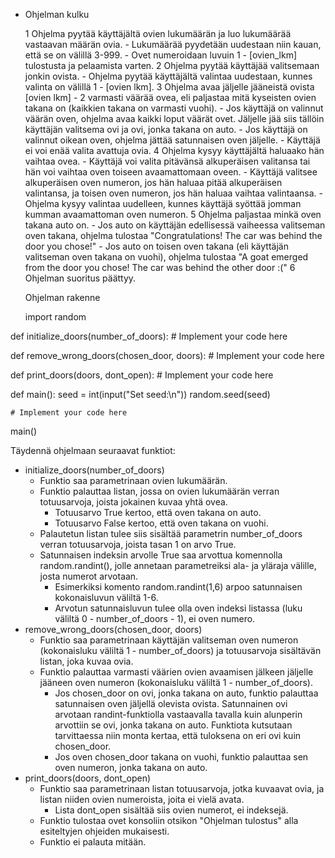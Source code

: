 - Ohjelman kulku

    1 Ohjelma pyytää käyttäjältä ovien lukumäärän ja luo lukumäärää vastaavan määrän ovia.
      - Lukumäärää pyydetään uudestaan niin kauan, että se on välillä 3-999.
      - Ovet numeroidaan luvuin 1 - [ovien_lkm] tulostusta ja pelaamista varten.
    2 Ohjelma pyytää käyttäjää valitsemaan jonkin ovista.
      - Ohjelma pyytää käyttäjältä valintaa uudestaan, kunnes valinta on välillä 1 - [ovien lkm].
    3 Ohjelma avaa jäljelle jääneistä ovista [ovien lkm] - 2 varmasti väärää ovea, eli paljastaa mitä kyseisten ovien takana on (kaikkien takana on varmasti vuohi).
      - Jos käyttäjä on valinnut väärän oven, ohjelma avaa kaikki loput väärät ovet. Jäljelle jää siis tällöin käyttäjän valitsema ovi ja ovi, jonka takana on auto.
      - Jos käyttäjä on valinnut oikean oven, ohjelma jättää satunnaisen oven jäljelle.
      - Käyttäjä ei voi enää valita avattuja ovia.
    4 Ohjelma kysyy käyttäjältä haluaako hän vaihtaa ovea.
      - Käyttäjä voi valita pitävänsä alkuperäisen valitansa tai hän voi vaihtaa oven toiseen avaamattomaan oveen.
      - Käyttäjä valitsee alkuperäisen oven numeron, jos hän haluaa pitää alkuperäisen valintansa, ja toisen oven numeron, jos hän haluaa vaihtaa valintaansa.
      - Ohjelma kysyy valintaa uudelleen, kunnes käyttäjä syöttää jomman kumman avaamattoman oven numeron.
    5 Ohjelma paljastaa minkä oven takana auto on.
      - Jos auto on käyttäjän edellisessä vaiheessa valitseman oven takana, ohjelma tulostaa "Congratulations! The car was behind the door you chose!"
      - Jos auto on toisen oven takana (eli käyttäjän valitseman oven takana on vuohi), ohjelma tulostaa "A goat emerged from the door you chose! The car was behind the other door :("
    6 Ohjelman suoritus päättyy.
  
  
  Ohjelman rakenne
  
  import random

def initialize_doors(number_of_doors):
    # Implement your code here

def remove_wrong_doors(chosen_door, doors):
    # Implement your code here

def print_doors(doors, dont_open):
    # Implement your code here

def main():
    seed = int(input("Set seed:\n"))
    random.seed(seed)
    
    # Implement your code here

main()


Täydennä ohjelmaan seuraavat funktiot:

- initialize_doors(number_of_doors)
  - Funktio saa parametrinaan ovien lukumäärän.
  - Funktio palauttaa listan, jossa on ovien lukumäärän verran totuusarvoja, joista jokainen kuvaa yhtä ovea.
    - Totuusarvo True kertoo, että oven takana on auto.
    - Totuusarvo False kertoo, että oven takana on vuohi.
  - Palautetun listan tulee siis sisältää parametrin number_of_doors verran totuusarvoja, joista tasan 1 on arvo True.
  - Satunnaisen indeksin arvolle True saa arvottua komennolla random.randint(), jolle annetaan parametreiksi ala- ja yläraja välille, josta numerot arvotaan.
    - Esimerkiksi komento random.randint(1,6) arpoo satunnaisen kokonaisluvun väliltä 1-6.
    - Arvotun satunnaisluvun tulee olla oven indeksi listassa (luku väliltä 0 - number_of_doors - 1), ei oven numero.
- remove_wrong_doors(chosen_door, doors)
  - Funktio saa parametrinaan käyttäjän valitseman oven numeron (kokonaisluku väliltä 1 - number_of_doors) ja totuusarvoja sisältävän listan, joka kuvaa ovia.
  - Funktio palauttaa varmasti väärien ovien avaamisen jälkeen jäljelle jääneen oven numeron (kokonaisluku väliltä 1 - number_of_doors).
    - Jos chosen_door on ovi, jonka takana on auto, funktio palauttaa satunnaisen oven jäljellä olevista ovista. Satunnainen ovi arvotaan randint-funktiolla vastaavalla tavalla kuin alunperin arvottiin se ovi, jonka takana on auto. Funktiota kutsutaan tarvittaessa niin monta kertaa, että tuloksena on eri ovi kuin chosen_door.
    - Jos oven chosen_door takana on vuohi, funktio palauttaa sen oven numeron, jonka takana on auto.
- print_doors(doors, dont_open)
  - Funktio saa parametrinaan listan totuusarvoja, jotka kuvaavat ovia, ja listan niiden ovien numeroista, joita ei vielä avata.
    - Lista dont_open sisältää siis ovien numerot, ei indeksejä.
  - Funktio tulostaa ovet konsoliin otsikon "Ohjelman tulostus" alla esiteltyjen ohjeiden mukaisesti.
  - Funktio ei palauta mitään.
